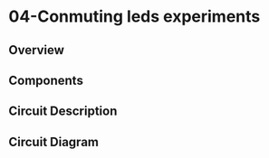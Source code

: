 # 04-Conmuting leds experiments

## Overview

## Components

## Circuit Description

## Circuit Diagram


